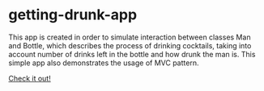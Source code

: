 # getting-drunk-app

This app is created in order to simulate interaction between classes Man and Bottle, 
which describes the process of drinking cocktails, taking into account number of drinks left in the bottle and how drunk the man is.
This simple app also demonstrates the usage of MVC pattern.

<a href="https://tosibakoludo.github.io/getting-drunk-app/">Check it out!</a>
